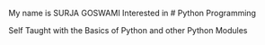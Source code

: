 My name is SURJA GOSWAMI
Interested in # Python Programming

Self Taught with the Basics of Python and other Python Modules 
